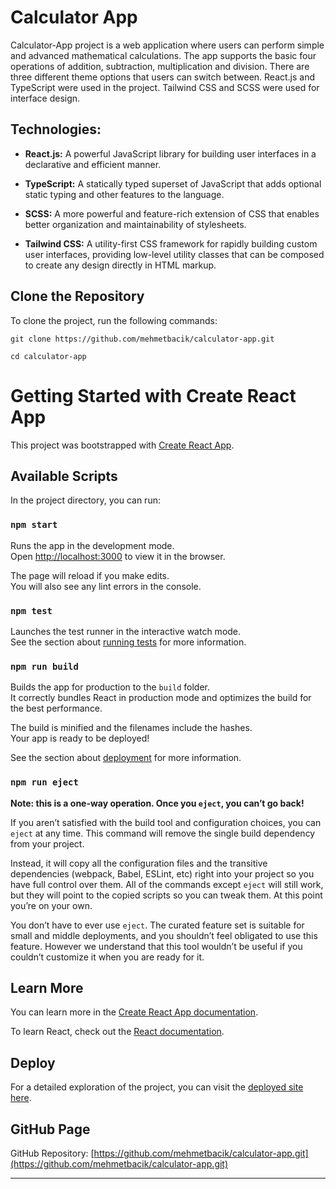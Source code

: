 # Calculator App

Calculator-App project is a web application where users can perform simple and advanced mathematical calculations. The app supports the basic four operations of addition, subtraction, multiplication and division. There are three different theme options that users can switch between. React.js and TypeScript were used in the project. Tailwind CSS and SCSS were used for interface design.

## Technologies:

- **React.js:** A powerful JavaScript library for building user interfaces in a declarative and efficient manner.

- **TypeScript:** A statically typed superset of JavaScript that adds optional static typing and other features to the language.

- **SCSS:** A more powerful and feature-rich extension of CSS that enables better organization and maintainability of stylesheets.

- **Tailwind CSS:** A utility-first CSS framework for rapidly building custom user interfaces, providing low-level utility classes that can be composed to create any design directly in HTML markup.

## Clone the Repository

To clone the project, run the following commands:

```
git clone https://github.com/mehmetbacik/calculator-app.git
```
```
cd calculator-app
```

# Getting Started with Create React App

This project was bootstrapped with [Create React App](https://github.com/facebook/create-react-app).

## Available Scripts

In the project directory, you can run:

### `npm start`

Runs the app in the development mode.\
Open [http://localhost:3000](http://localhost:3000) to view it in the browser.

The page will reload if you make edits.\
You will also see any lint errors in the console.

### `npm test`

Launches the test runner in the interactive watch mode.\
See the section about [running tests](https://facebook.github.io/create-react-app/docs/running-tests) for more information.

### `npm run build`

Builds the app for production to the `build` folder.\
It correctly bundles React in production mode and optimizes the build for the best performance.

The build is minified and the filenames include the hashes.\
Your app is ready to be deployed!

See the section about [deployment](https://facebook.github.io/create-react-app/docs/deployment) for more information.

### `npm run eject`

**Note: this is a one-way operation. Once you `eject`, you can’t go back!**

If you aren’t satisfied with the build tool and configuration choices, you can `eject` at any time. This command will remove the single build dependency from your project.

Instead, it will copy all the configuration files and the transitive dependencies (webpack, Babel, ESLint, etc) right into your project so you have full control over them. All of the commands except `eject` will still work, but they will point to the copied scripts so you can tweak them. At this point you’re on your own.

You don’t have to ever use `eject`. The curated feature set is suitable for small and middle deployments, and you shouldn’t feel obligated to use this feature. However we understand that this tool wouldn’t be useful if you couldn’t customize it when you are ready for it.

## Learn More

You can learn more in the [Create React App documentation](https://facebook.github.io/create-react-app/docs/getting-started).

To learn React, check out the [React documentation](https://reactjs.org/).

## Deploy

For a detailed exploration of the project, you can visit the [deployed site here](https://calculator-app-mbck00.vercel.app/).

## GitHub Page

GitHub Repository: [https://github.com/mehmetbacik/calculator-app.git](https://github.com/mehmetbacik/calculator-app.git)

---

